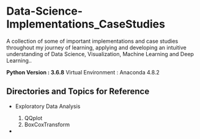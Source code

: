# Data-Science-Implementations_CaseStudies
A collection of some of important implementations and case studies throughout my journey of learning, applying and developing an intuitive understanding of Data Science, Visualization, Machine Learning and Deep Learning..


**Python Version : 3.6.8**
Virtual Environment : Anaconda 4.8.2


## Directories and Topics for Reference

- Exploratory Data Analysis
  1. QQplot
  2. BoxCoxTransform
  
- 


